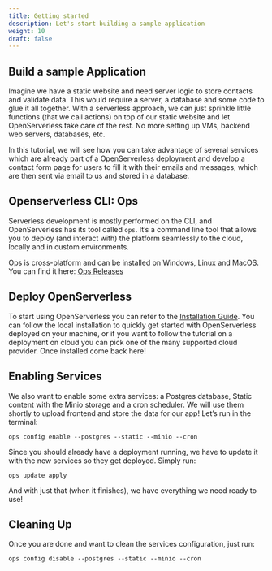 ```yaml
---
title: Getting started
description: Let's start building a sample application
weight: 10
draft: false
---
```

## Build a sample Application

Imagine we have a static website and need server logic to store contacts
and validate data. This would require a server, a database and some code
to glue it all together. With a serverless approach, we can just
sprinkle little functions (that we call actions) on top of our static
website and let OpenServerless take care of the rest. No more setting up
VMs, backend web servers, databases, etc.

In this tutorial, we will see how you can take advantage of several
services which are already part of a OpenServerless deployment and
develop a contact form page for users to fill it with their emails and
messages, which are then sent via email to us and stored in a database.

## Openserverless CLI: Ops

Serverless development is mostly performed on the CLI, and
OpenServerless has its tool called `ops`. It’s a command line tool that
allows you to deploy (and interact with) the platform seamlessly to the
cloud, locally and in custom environments.

Ops is cross-platform and can be installed on Windows, Linux and MacOS.
You can find it here: [Ops
Releases](https://github.com/nuvolaris/nuv/releases)

## Deploy OpenServerless

To start using OpenServerless you can refer to the [Installation
Guide](/docs/installation/). You can follow the local
installation to quickly get started with OpenServerless deployed on your
machine, or if you want to follow the tutorial on a deployment on cloud
you can pick one of the many supported cloud provider. Once installed
come back here!

## Enabling Services

We also want to enable some extra services: a Postgres database, Static
content with the Minio storage and a cron scheduler. We will use them
shortly to upload frontend and store the data for our app! Let’s run in
the terminal:

    ops config enable --postgres --static --minio --cron

Since you should already have a deployment running, we have to update it
with the new services so they get deployed. Simply run:

    ops update apply

And with just that (when it finishes), we have everything we need ready
to use!

## Cleaning Up

Once you are done and want to clean the services configuration, just
run:

    ops config disable --postgres --static --minio --cron
